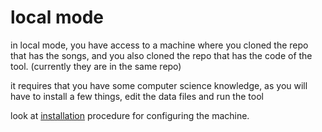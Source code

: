 # <a id="local"/> local mode

in local mode, you have access to a machine where you cloned the repo that has the songs, and you also
cloned the repo that has the code of the tool. (currently they are in the same repo)

it requires that you have some computer science knowledge, as you will have to install a few things,
edit the data files and run the tool

look at [installation](/ssdd/setup.md#setup) procedure for configuring the machine.
